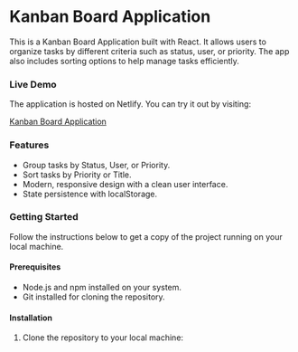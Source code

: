 # Kanban Board Application

This is a Kanban Board Application built with React. It allows users to organize tasks by different criteria such as status, user, or priority. The app also includes sorting options to help manage tasks efficiently. 

### Live Demo

The application is hosted on Netlify. You can try it out by visiting:

[Kanban Board Application](https://kanban-board-assgn.netlify.app/)

### Features

- Group tasks by Status, User, or Priority.
- Sort tasks by Priority or Title.
- Modern, responsive design with a clean user interface.
- State persistence with localStorage.

### Getting Started

Follow the instructions below to get a copy of the project running on your local machine.

#### Prerequisites

- Node.js and npm installed on your system.
- Git installed for cloning the repository.

#### Installation

1. Clone the repository to your local machine:

   ```bash
   
